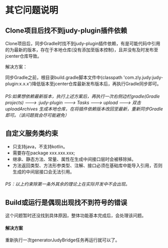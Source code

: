 # 其它问题说明


## Clone项目后找不到judy-plugin插件依赖
Clone项目后，同步Gradle时找不到judy-plugin插件依赖，有是可能代码中引用的为最新的版本，存在于本地仓库(没有添加至版本控制)，且并没有及时发布至jcenter仓库导致。

解决方案：

同步Gradle之前，根目录build.gradle脚本文件中(classpath 'com.zly.judy:judy-plugin:x.x.x')降低版本至jcenter仓库最新发布版本后，再执行Gradle同步即可。

###### PS:*如果想依赖最新版本，执行上述方案后，再执行一次右侧边栏gradle(Gradle projects) ---> :judy-plugin ---> Tasks ---> upload ---> 双击uploadArchives 生成本地仓库，在将插件依赖版本改回至最新，重新同步Gradle即可。（该问题我会尽可能避免）*

## 自定义服务类约束

* 只支持java，不支持kotlin。
* 需要存在package xxx.xxx.xxx;
* 继承、静态方法、常量、属性在生成中间接口层时会被移除掉。
* 方法返回类型、方法形参类型、注解、接口必须在基础库中能导入引用，否则生成的中间层接口会无法引用。

###### *PS：以上约束除第一条外其余的理论上在实际开发中不会出现。*

## Build或运行是偶现出现找不到符号的错误

这个问题暂时还没找到具体原因，整体功能基本完成后，会处理该问题。

#### 解决方案
重新执行一次generatorJudyBridge任务再运行就可以了。